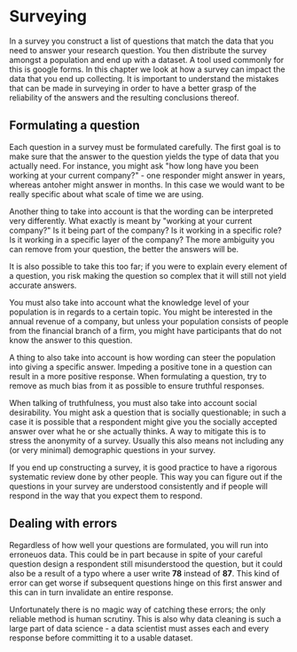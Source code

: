 # Surveying
In a survey you construct a list of questions that match the data that you need to answer your research question. You then distribute the survey amongst a population and end up with a dataset. A tool used commonly for this is google forms. In this chapter we look at how a survey can impact the data that you end up collecting. It is important to understand the mistakes that can be made in surveying in order to have a better grasp of the reliability of the answers and the resulting conclusions thereof.

## Formulating a question

Each question in a survey must be formulated carefully. The first goal is to make sure that the answer to the question yields the type of data that you actually need. For instance, you might ask "how long have you been working at your current company?" - one responder might answer in years, whereas antoher might answer in months. In this case we would want to be really specific about what scale of time we are using.

Another thing to take into account is that the wording can be interpreted very differently. What exactly is meant by "working at your current company?" Is it being part of the company? Is it working in a specific role? Is it working in a specific layer of the company? The more ambiguity you can remove from your question, the better the answers will be.

It is also possible to take this too far; if you were to explain every element of a question, you risk making the question so complex that it will still not yield accurate answers.

You must also take into account what the knowledge level of your population is in regards to a certain topic. You might be interested in the annual revenue of a company, but unless your population consists of people from the financial branch of a firm, you might have participants that do not know the answer to this question.

A thing to also take into account is how wording can steer the population into giving a specific answer. Impeding a positive tone in a question can result in a more positive response. When formulating a question, try to remove as much bias from it as possible to ensure truthful responses.

When talking of truthfulness, you must also take into account social desirability. You might ask a question that is socially questionable; in such a case it is possible that a respondent might give you the socially accepted answer over what he or she actually thinks. A way to mitigate this is to stress the anonymity of a survey. Usually this also means not including any (or very minimal) demographic questions in your survey.

If you end up constructing a survey, it is good practice to have a rigorous systematic review done by other people. This way you can figure out if the questions in your survey are understood consistently and if people will respond in the way that you expect them to respond.

## Dealing with errors

Regardless of how well your questions are formulated, you will run into erroneuos data. This could be in part because in spite of your careful question design a respondent still misunderstood the question, but it could also be a result of a typo where a user write **78** instead of **87**. This kind of error can get worse if subsequent questions hinge on this first answer and this can in turn invalidate an entire response.

Unfortunately there is no magic way of catching these errors; the only reliable method is human scrutiny. This is also why data cleaning is such a large part of data science - a data scientist must asses each and every response before committing it to a usable dataset.